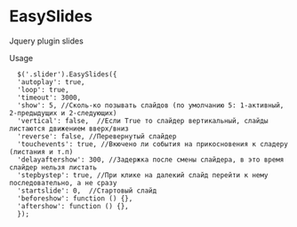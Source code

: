# EasySlides
Jquery plugin slides

Usage

   
      $('.slider').EasySlides({
      'autoplay': true, 
      'loop': true,
      'timeout': 3000,
      'show': 5, //Сколь-ко позывать слайдов (по умолчанию 5: 1-активный, 2-предыдущих и 2-следующих)
      'vertical': false,  //Если True то слайдер вертикальный, слайды листаются движением вверх/вниз
      'reverse': false, //Перевернутый слайдер
      'touchevents': true, //Вкючено ли события на прикосновения к сладеру (листания и т.п) 
      'delayaftershow': 300, //Задержка после смены слайдера, в это время слайдер нельзя листать
      'stepbystep': true, //При клике на далекий слайд перейти к нему последовательно, а не сразу
      'startslide': 0,  //Стартовый слайд 
      'beforeshow': function () {},
      'aftershow': function () {},      
      });


